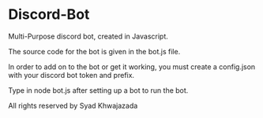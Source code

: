 # Discord-Bot
Multi-Purpose discord bot, created in Javascript.

The source code for the bot is given in the bot.js file.

In order to add on to the bot or get it working, you must create a config.json with your discord bot token and prefix.

Type in node bot.js after setting up a bot to run the bot.

All rights reserved by Syad Khwajazada
